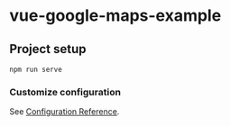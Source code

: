 # vue-google-maps-example

## Project setup
```
npm run serve
```


### Customize configuration
See [Configuration Reference](https://cli.vuejs.org/config/).
